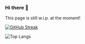 ### Hi there 👋

This page is still w.i.p. at the moment!

[![GitHub Streak](https://github-readme-streak-stats.herokuapp.com?user=einfachnurtoni&theme=dark&hide_border=true)](https://git.io/streak-stats)

![Top Langs](https://github-readme-stats.vercel.app/api/top-langs/?username=einfachnurtoni&layout=compact)

<!--
**EinfachNurToni/einfachnurtoni** is a ✨ _special_ ✨ repository because its `README.md` (this file) appears on your GitHub profile.

Here are some ideas to get you started:

- 🔭 I’m currently working on ...
- 🌱 I’m currently learning ...
- 👯 I’m looking to collaborate on ...
- 🤔 I’m looking for help with ...
- 💬 Ask me about ...
- 📫 How to reach me: ...
- 😄 Pronouns: ...
- ⚡ Fun fact: ...
-->
